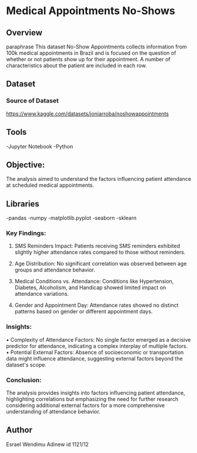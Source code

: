 # Medical Appointments No-Shows

## Overview
paraphrase This dataset No-Show Appointments collects information from 100k medical appointments in Brazil and is focused on the question of whether or not patients show up for their appointment. A number of characteristics about the patient are included in each row.

## Dataset

### Source of Dataset
https://www.kaggle.com/datasets/joniarroba/noshowappointments

##  Tools
-Jupyter Notebook
-Python



##  Objective:
The analysis aimed to understand the factors influencing patient attendance at scheduled medical appointments.
## Libraries
 -pandas 
 -numpy 
 -matplotlib.pyplot
 -seaborn
 -sklearn

### Key Findings:
1.	SMS Reminders Impact:
Patients receiving SMS reminders exhibited slightly higher attendance rates compared to those without reminders.

2.	Age Distribution:
No significant correlation was observed between age groups and attendance behavior.
3.	Medical Conditions vs. Attendance:
Conditions like Hypertension, Diabetes, Alcoholism, and Handicap showed limited impact on attendance variations.

4.	Gender and Appointment Day:
Attendance rates showed no distinct patterns based on gender or different appointment days.
### Insights:

•	Complexity of Attendance Factors:
No single factor emerged as a decisive predictor for attendance, indicating a complex interplay of multiple factors.
•	Potential External Factors:
Absence of socioeconomic or transportation data might influence attendance, suggesting external factors beyond the dataset's scope.

### Conclusion:

The analysis provides insights into factors influencing patient attendance, highlighting correlations but emphasizing the need for further research considering additional external factors for a more comprehensive understanding of attendance behavior.

## Author

Esrael Wendimu Adinew  id 1121/12 